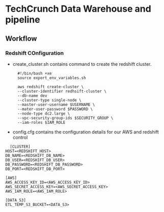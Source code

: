 # TechCrunch Data Warehouse and pipeline
## Workflow

### Redshift COnfiguration
- create_cluster.sh contains command to create the redshift cluster.
  ```
    #!/bin/bash +xe
    source export_env_variables.sh

    aws redshift create-cluster \
    --cluster-identifier redhsift-cluster \
    --db-name dev
    --cluster-type single-node \
    --master-user-username $USERNAME \
    --mater-user-password $PASSWORD \
    --node-type dc2.large \
    --vpc-security-group-ids $SECURITY_GROUP \
    --iam-roles $IAM_ROLE
  ```
 - config.cfg contains the configuration details for our AWS and redshift control
  ```
    [CLUSTER]
  HOST=<REDSHIFT_HOST>
  DB_NAME=<REDSHIFT_DB_NAME>
  DB_USER=<REDSHIFT_DB_USER>
  DB_PASSWORD=<REDSHIFT_DB_PASSWORD>
  DB_PORT=<REDSHIFT_DB_PORT>

  [AWS]
  AWS_ACCESS_KEY_ID=<AWS_ACCESS_KEY_ID>
  AWS_SECRET_ACCESS_KEY=<AWS_SECRET_ACCESS_KEY>
  AWS_IAM_ROLE=<AWS_IAM_ROLE>

  [DATA_S3]
  ETL_TEMP_S3_BUCKET=<DATA_S3>
 ```
